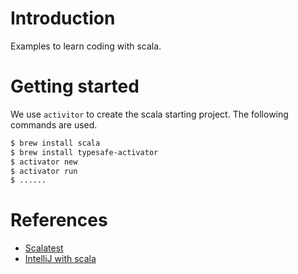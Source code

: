# Introduction

Examples to learn coding with scala. 

# Getting started 

We use `activitor` to create the scala starting project. The following commands are used. 

``` bash 
$ brew install scala
$ brew install typesafe-activator
$ activator new
$ activator run 
$ ......
```

# References

- [Scalatest](http://www.scalatest.org/user_guide/selecting_a_style)
- [IntelliJ with scala](https://www.jetbrains.com/help/idea/2016.1/creating-and-running-your-scala-application.html?origin=old_help)
